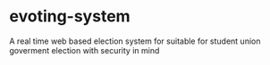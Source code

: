 # evoting-system
A real time web based election system for suitable for student union goverment election with security in mind
